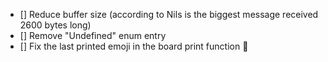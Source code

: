 - [] Reduce buffer size (according to Nils is the biggest message received 2600 bytes long)
- [] Remove "Undefined" enum entry
- [] Fix the last printed emoji in the board print function 🏁
